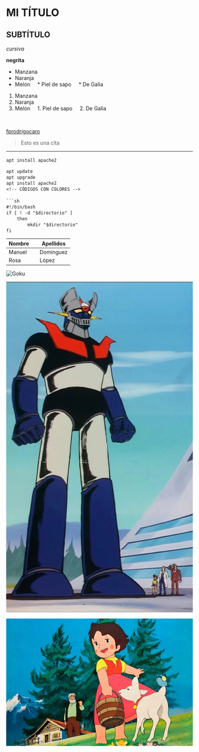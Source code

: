 # MI TÍTULO

## SUBTÍTULO

<!-- FORMATOS -->

*cursiva*

**negrita**

<!-- LISTAS -->

* Manzana
* Naranja
* Melón
    * Piel de sapo
    * De Galia
1. Manzana
2. Naranja
3. Melón
    1. Piel de sapo
    2. De Galia

    <!-- ENLACES -->

[fprodrigocaro](https://fprodrigocaro.org)

<!-- CITAS -->

> Esto es una cita

<!-- LINEA HORIZONTAL -->

---
<!-- CÓDIGO -->

`apt install apache2`

```
apt update
apt upgrade
apt install apache2
<!-- CÓDIGOS CON COLORES -->

```sh
#!/bin/bash
if [ ! -d "$directorio" ]
    then
        mkdir "$directorio"
fi
```

<!-- TABLAS -->

| Nombre    | Apellidos |
|-----------| ----------|
|Manuel     | Domínguez |
|Rosa       | López     |

<!-- IMÁGENES -->

<!-- google: goku rtve -->
![Goku](https://img.rtve.es/imagenes/exposicion-muestra-origenes-dragon-ball/1657019154219.jpg)

<!-- En nuestro directorio -->

![Mazinger Z](/img/mazingerz.jpg)
<!-- En un subdirectorio -->

![heidi](/img/heidi.jpeg)
